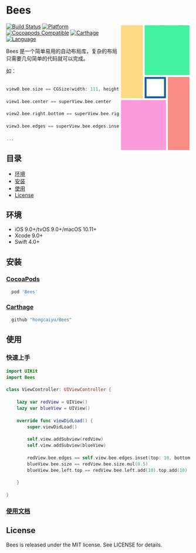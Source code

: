 # Bees

<img src="/Assets/iOSDemo.gif" align="right" height="350px" hspace="0px" vspace="0px">

[![Build Status](https://travis-ci.org/hongcaiyu/Bees.svg?branch=master)](https://travis-ci.org/hongcaiyu/Bees)
[![Platform](https://img.shields.io/cocoapods/p/Bees.svg?style=flat)](https://github.com/hongcaiyu/Bees)
[![Cocoapods Compatible](https://img.shields.io/cocoapods/v/Bees.svg)](https://github.com/hongcaiyu/Bees)
[![Carthage](https://img.shields.io/badge/Carthage-compatible-4BC51D.svg?style=flat)](https://github.com/Carthage/Carthage)
[![Language](https://img.shields.io/badge/language-Swift-orange.svg)](https://github.com/hongcaiyu/Bees)




Bees 是一个简单易用的自动布局库，复杂的布局只需要几句简单的代码就可以完成。


如：
```swift

view0.bee.size == CGSize(width: 111, height: 111)

view1.bee.center == superView.bee.center

view2.bee.right.bottom == superView.bee.right.bottom.sub(10)

view3.bee.edges == superView.bee.edges.inset(10)

...

```
## 目录

- [环境](#环境)
- [安装](#安装)
- [使用](#使用)
- [License](#license)

## 环境

- iOS 9.0+/tvOS 9.0+/macOS 10.11+
- Xcode 9.0+
- Swift 4.0+

## 安装

### [CocoaPods](http://cocoapods.org)

```ruby
  pod 'Bees'
```


### [Carthage](https://github.com/Carthage/Carthage)


```ruby
  github "hongcaiyu/Bees"
```




## 使用
### 快速上手

```swift
import UIKit
import Bees

class ViewController: UIViewController {
    
    lazy var redView = UIView()
    lazy var blueView = UIView()
    
    override func viewDidLoad() {
        super.viewDidLoad()
        
        self.view.addSubview(redView)
        self.view.addSubview(blueView)
        
        redView.bee.edges == self.view.bee.edges.inset(top: 10, bottom: 10)
        blueView.bee.size == redView.bee.size.mul(0.5)
        blueView.bee.left.top == redView.bee.left.add(10).top.add(10)
        
    }

}

```

### [使用文档](https://github.com/hongcaiyu/Bees/wiki/使用文档)


## License

Bees is released under the MIT license. See LICENSE for details.
